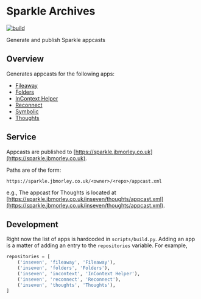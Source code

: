 # Sparkle Archives

[![build](https://github.com/inseven/sparkle-archives/actions/workflows/build.yaml/badge.svg)](https://github.com/inseven/sparkle-archives/actions/workflows/build.yaml)

Generate and publish Sparkle appcasts

## Overview

Generates appcasts for the following apps:

- [Fileaway](https://fileaway.jbmorley.co.uk)
- [Folders](https://folders.jbmorley.co.uk)
- [InContext Helper](https://incontext.jbmorley.co.uk)
- [Reconnect](https://reconnect.jbmorley.co.uk)
- [Symbolic](https://symbolic.jbmorley.co.uk)
- [Thoughts](https://thoughts.jbmorley.co.uk)

## Service

Appcasts are published to [https://sparkle.jbmorley.co.uk](https://sparkle.jbmorley.co.uk).

Paths are of the form:

```
https://sparkle.jbmorley.co.uk/<owner>/<repo>/appcast.xml
```

e.g., The appcast for Thoughts is located at [https://sparkle.jbmorley.co.uk/inseven/thoughts/appcast.xml](https://sparkle.jbmorley.co.uk/inseven/thoughts/appcast.xml).

## Development

Right now the list of apps is hardcoded in `scripts/build.py`. Adding an app is a matter of adding an entry to the `repositories` variable. For example,

```python
repositories = [
    ('inseven', 'fileaway', 'Fileaway'),
    ('inseven', 'folders', 'Folders'),
    ('inseven', 'incontext', 'InContext Helper'),
    ('inseven', 'reconnect', 'Reconnect'),
    ('inseven', 'thoughts', 'Thoughts'),
]
```
